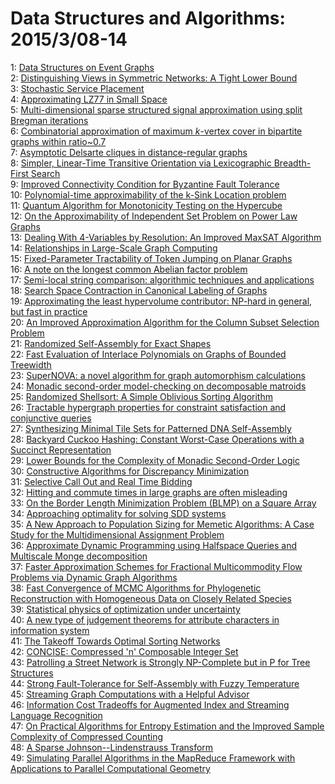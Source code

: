 # Data Structures and Algorithms: 2015/3/08-14  
1: [Data Structures on Event Graphs](https://doi.org/10.48550/arXiv.1206.6193)  
2: [Distinguishing Views in Symmetric Networks: A Tight Lower Bound](https://doi.org/10.48550/arXiv.1407.2511)  
3: [Stochastic Service Placement](https://doi.org/10.48550/arXiv.1503.02413)  
4: [Approximating LZ77 in Small Space](https://doi.org/10.48550/arXiv.1503.02416)  
5: [Multi-dimensional sparse structured signal approximation using split  Bregman iterations](https://doi.org/10.48550/arXiv.1303.5197)  
6: [Combinatorial approximation of maximum $k$-vertex cover in bipartite  graphs within ratio~0.7](https://doi.org/10.48550/arXiv.1502.07930)  
7: [Asymptotic Delsarte cliques in distance-regular graphs](https://doi.org/10.48550/arXiv.1503.02746)  
8: [Simpler, Linear-Time Transitive Orientation via Lexicographic  Breadth-First Search](https://doi.org/10.48550/arXiv.1503.02773)  
9: [Improved Connectivity Condition for Byzantine Fault Tolerance](https://doi.org/10.48550/arXiv.1503.02774)  
10: [Polynomial-time approximability of the k-Sink Location problem](https://doi.org/10.48550/arXiv.1503.02835)  
11: [Quantum Algorithm for Monotonicity Testing on the Hypercube](https://doi.org/10.48550/arXiv.1503.02868)  
12: [On the Approximability of Independent Set Problem on Power Law Graphs](https://doi.org/10.48550/arXiv.1503.02880)  
13: [Dealing With 4-Variables by Resolution: An Improved MaxSAT Algorithm](https://doi.org/10.48550/arXiv.1503.02920)  
14: [Relationships in Large-Scale Graph Computing](https://doi.org/10.48550/arXiv.1201.2261)  
15: [Fixed-Parameter Tractability of Token Jumping on Planar Graphs](https://doi.org/10.48550/arXiv.1406.6567)  
16: [A note on the longest common Abelian factor problem](https://doi.org/10.48550/arXiv.1503.01093)  
17: [Semi-local string comparison: algorithmic techniques and applications](https://doi.org/10.48550/arXiv.0707.3619)  
18: [Search Space Contraction in Canonical Labeling of Graphs](https://doi.org/10.48550/arXiv.0804.4881)  
19: [Approximating the least hypervolume contributor: NP-hard in general, but  fast in practice](https://doi.org/10.48550/arXiv.0812.2636)  
20: [An Improved Approximation Algorithm for the Column Subset Selection  Problem](https://doi.org/10.48550/arXiv.0812.4293)  
21: [Randomized Self-Assembly for Exact Shapes](https://doi.org/10.48550/arXiv.0901.1849)  
22: [Fast Evaluation of Interlace Polynomials on Graphs of Bounded Treewidth](https://doi.org/10.48550/arXiv.0902.1693)  
23: [SuperNOVA: a novel algorithm for graph automorphism calculations](https://doi.org/10.48550/arXiv.0905.3927)  
24: [Monadic second-order model-checking on decomposable matroids](https://doi.org/10.48550/arXiv.0908.4499)  
25: [Randomized Shellsort: A Simple Oblivious Sorting Algorithm](https://doi.org/10.48550/arXiv.0909.1037)  
26: [Tractable hypergraph properties for constraint satisfaction and  conjunctive queries](https://doi.org/10.48550/arXiv.0911.0801)  
27: [Synthesizing Minimal Tile Sets for Patterned DNA Self-Assembly](https://doi.org/10.48550/arXiv.0911.2924)  
28: [Backyard Cuckoo Hashing: Constant Worst-Case Operations with a Succinct  Representation](https://doi.org/10.48550/arXiv.0912.5424)  
29: [Lower Bounds for the Complexity of Monadic Second-Order Logic](https://doi.org/10.48550/arXiv.1001.5019)  
30: [Constructive Algorithms for Discrepancy Minimization](https://doi.org/10.48550/arXiv.1002.2259)  
31: [Selective Call Out and Real Time Bidding](https://doi.org/10.48550/arXiv.1002.3102)  
32: [Hitting and commute times in large graphs are often misleading](https://doi.org/10.48550/arXiv.1003.1266)  
33: [On the Border Length Minimization Problem (BLMP) on a Square Array](https://doi.org/10.48550/arXiv.1003.2839)  
34: [Approaching optimality for solving SDD systems](https://doi.org/10.48550/arXiv.1003.2958)  
35: [A New Approach to Population Sizing for Memetic Algorithms: A Case Study  for the Multidimensional Assignment Problem](https://doi.org/10.48550/arXiv.1003.4314)  
36: [Approximate Dynamic Programming using Halfspace Queries and Multiscale  Monge decomposition](https://doi.org/10.48550/arXiv.1003.4942)  
37: [Faster Approximation Schemes for Fractional Multicommodity Flow Problems  via Dynamic Graph Algorithms](https://doi.org/10.48550/arXiv.1003.5907)  
38: [Fast Convergence of MCMC Algorithms for Phylogenetic Reconstruction with  Homogeneous Data on Closely Related Species](https://doi.org/10.48550/arXiv.1003.5964)  
39: [Statistical physics of optimization under uncertainty](https://doi.org/10.48550/arXiv.1003.6124)  
40: [A new type of judgement theorems for attribute characters in information  system](https://doi.org/10.48550/arXiv.1303.3319)  
41: [The Takeoff Towards Optimal Sorting Networks](https://doi.org/10.48550/arXiv.1502.04748)  
42: [CONCISE: Compressed 'n' Composable Integer Set](https://doi.org/10.48550/arXiv.1004.0403)  
43: [Patrolling a Street Network is Strongly NP-Complete but in P for Tree  Structures](https://doi.org/10.48550/arXiv.1004.0744)  
44: [Strong Fault-Tolerance for Self-Assembly with Fuzzy Temperature](https://doi.org/10.48550/arXiv.1004.0995)  
45: [Streaming Graph Computations with a Helpful Advisor](https://doi.org/10.48550/arXiv.1004.2899)  
46: [Information Cost Tradeoffs for Augmented Index and Streaming Language  Recognition](https://doi.org/10.48550/arXiv.1004.3304)  
47: [On Practical Algorithms for Entropy Estimation and the Improved Sample  Complexity of Compressed Counting](https://doi.org/10.48550/arXiv.1004.3782)  
48: [A Sparse Johnson--Lindenstrauss Transform](https://doi.org/10.48550/arXiv.1004.4240)  
49: [Simulating Parallel Algorithms in the MapReduce Framework with  Applications to Parallel Computational Geometry](https://doi.org/10.48550/arXiv.1004.4708)  